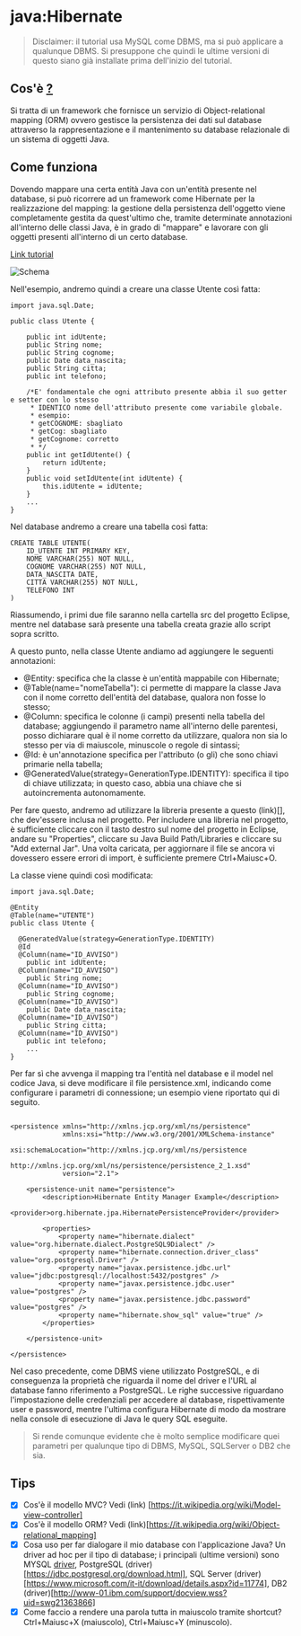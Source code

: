 # java:Hibernate

> Disclaimer: il tutorial usa MySQL come DBMS, ma si può applicare a qualunque DBMS. Si presuppone che quindi le ultime versioni di questo siano già installate prima dell'inizio del tutorial.

## Cos'è [?](https://hibernate.org/)
Si tratta di un framework che fornisce un servizio di Object-relational mapping (ORM) ovvero gestisce la persistenza dei dati sul database attraverso la rappresentazione e il mantenimento su database relazionale di un sistema di oggetti Java.

## Come funziona
Dovendo mappare una certa entità Java con un'entità presente nel database, si può ricorrere ad un framework come Hibernate per la realizzazione del mapping: la gestione della persistenza dell'oggetto viene completamente gestita da quest'ultimo che, tramite determinate annotazioni all'interno delle classi Java, è in grado di "mappare" e lavorare con gli oggetti presenti all'interno di un certo database. 

[Link tutorial](https://www.tutorialspoint.com/hibernate/pdf/hibernate_quick_guide.pdf)

![Schema](https://www.tutorialspoint.com/hibernate/images/hibernate_high_level.jpg)

Nell'esempio, andremo quindi a creare una classe Utente così fatta:

```
import java.sql.Date;

public class Utente {

	public int idUtente;
	public String nome;
	public String cognome;
	public Date data_nascita;
	public String citta;
	public int telefono;
	
	/*E' fondamentale che ogni attributo presente abbia il suo getter e setter con lo stesso
	 * IDENTICO nome dell'attributo presente come variabile globale.
	 * esempio:
	 * getCOGNOME: sbagliato
	 * getCog: sbagliato
	 * getCognome: corretto
	 * */
	public int getIdUtente() {
		return idUtente;
	}
	public void setIdUtente(int idUtente) {
		this.idUtente = idUtente;
	}
	...		
}

```

Nel database andremo a creare una tabella così fatta:

```
CREATE TABLE UTENTE(
	ID_UTENTE INT PRIMARY KEY,
	NOME VARCHAR(255) NOT NULL,
	COGNOME VARCHAR(255) NOT NULL,
	DATA_NASCITA DATE,
	CITTA VARCHAR(255) NOT NULL,
	TELEFONO INT
)
```

Riassumendo, i primi due file saranno nella cartella src del progetto Eclipse, mentre nel database sarà presente una tabella creata grazie allo script sopra scritto. 

A questo punto, nella classe Utente andiamo ad aggiungere le seguenti annotazioni:
- @Entity: specifica che la classe è un'entità mappabile con Hibernate;
- @Table(name="nomeTabella"): ci permette di mappare la classe Java con il nome corretto dell'entità del database, qualora non fosse lo stesso;
- @Column: specifica le colonne (i campi) presenti nella tabella del database; aggiungendo il parametro name all'interno delle parentesi, posso dichiarare qual è il nome corretto da utilizzare, qualora non sia lo stesso per via di maiuscole, minuscole o regole di sintassi;
- @Id: è un'annotazione specifica per l'attributo (o gli) che sono chiavi primarie nella tabella;
- @GeneratedValue(strategy=GenerationType.IDENTITY): specifica il tipo di chiave utilizzata; in questo caso, abbia una chiave che si autoincrementa autonomamente.

Per fare questo, andremo ad utilizzare la libreria presente a questo (link)[], che dev'essere inclusa nel progetto. Per includere una libreria nel progetto, è sufficiente cliccare con il tasto destro sul nome del progetto in Eclipse, andare su "Properties", cliccare su Java Build Path/Libraries e cliccare su "Add external Jar". Una volta caricata, per aggiornare il file se ancora vi dovessero essere errori di import, è sufficiente premere Ctrl+Maiusc+O.

La classe viene quindi così modificata:

```
import java.sql.Date;

@Entity
@Table(name="UTENTE")
public class Utente {

  @GeneratedValue(strategy=GenerationType.IDENTITY)
  @Id
  @Column(name="ID_AVVISO")
	public int idUtente;
  @Column(name="ID_AVVISO")
	public String nome;
  @Column(name="ID_AVVISO")
	public String cognome;
  @Column(name="ID_AVVISO")
	public Date data_nascita;
  @Column(name="ID_AVVISO")
	public String citta;
  @Column(name="ID_AVVISO")
	public int telefono;
	...		
}

```

Per far sì che avvenga il mapping tra l'entità nel database e il model nel codice Java, si deve modificare il file persistence.xml, indicando come configurare i parametri di connessione; un esempio viene riportato qui di seguito.

```

<persistence xmlns="http://xmlns.jcp.org/xml/ns/persistence"
             xmlns:xsi="http://www.w3.org/2001/XMLSchema-instance"
             xsi:schemaLocation="http://xmlns.jcp.org/xml/ns/persistence
             http://xmlns.jcp.org/xml/ns/persistence/persistence_2_1.xsd"
             version="2.1">

    <persistence-unit name="persistence">
        <description>Hibernate Entity Manager Example</description>
        <provider>org.hibernate.jpa.HibernatePersistenceProvider</provider>

        <properties>
            <property name="hibernate.dialect" value="org.hibernate.dialect.PostgreSQL9Dialect" />
            <property name="hibernate.connection.driver_class" value="org.postgresql.Driver" />
            <property name="javax.persistence.jdbc.url" value="jdbc:postgresql://localhost:5432/postgres" />
            <property name="javax.persistence.jdbc.user" value="postgres" />
            <property name="javax.persistence.jdbc.password" value="postgres" />
            <property name="hibernate.show_sql" value="true" />
        </properties>

    </persistence-unit>

</persistence>

```

Nel caso precedente, come DBMS viene utilizzato PostgreSQL, e di conseguenza la proprietà che riguarda il nome del driver e l'URL al database fanno riferimento a PostgreSQL. Le righe successive riguardano l'impostazione delle credenziali per accedere al database, rispettivamente user e password, mentre l'ultima configura Hibernate di modo da mostrare nella console di esecuzione di Java le query SQL eseguite.

> Si rende comunque evidente che è molto semplice modificare quei parametri per qualunque tipo di DBMS, MySQL, SQLServer o DB2 che sia.

## Tips
- [X] Cos'è il modello MVC? Vedi (link) [https://it.wikipedia.org/wiki/Model-view-controller]
- [X] Cos'è il modello ORM? Vedi (link)[https://it.wikipedia.org/wiki/Object-relational_mapping]
- [X] Cosa uso per far dialogare il mio database con l'applicazione Java? Un driver ad hoc per il tipo di database; i principali (ultime versioni) sono MYSQL [driver](https://dev.mysql.com/downloads/connector/j/5.1.html), PostgreSQL (driver)[https://jdbc.postgresql.org/download.html], SQL Server (driver)[https://www.microsoft.com/it-it/download/details.aspx?id=11774], DB2 (driver)[http://www-01.ibm.com/support/docview.wss?uid=swg21363866]
- [X] Come faccio a rendere una parola tutta in maiuscolo tramite shortcut? Ctrl+Maiusc+X (maiuscolo), Ctrl+Maiusc+Y (minuscolo).
